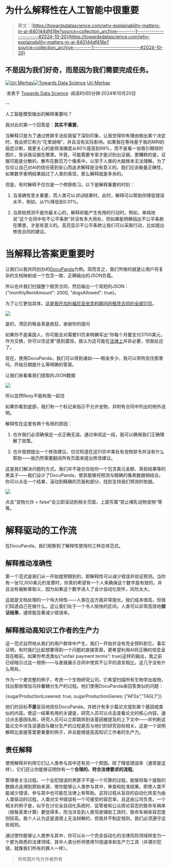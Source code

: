 # 为什么解释性在人工智能中很重要

> 原文：[https://towardsdatascience.com/why-explainability-matters-in-ai-840144df418e?source=collection_archive---------1-----------------------#2024-10-20](https://towardsdatascience.com/why-explainability-matters-in-ai-840144df418e?source=collection_archive---------1-----------------------#2024-10-20)

## 不是因为我们好奇，而是因为我们需要完成任务。

[](https://urimerhav.medium.com/?source=post_page---byline--840144df418e--------------------------------)[![Uri Merhav](../Images/d2fbdefa4b6e76357ffba91b0f5268a2.png)](https://urimerhav.medium.com/?source=post_page---byline--840144df418e--------------------------------)[](https://towardsdatascience.com/?source=post_page---byline--840144df418e--------------------------------)[![Towards Data Science](../Images/a6ff2676ffcc0c7aad8aaf1d79379785.png)](https://towardsdatascience.com/?source=post_page---byline--840144df418e--------------------------------) [Uri Merhav](https://urimerhav.medium.com/?source=post_page---byline--840144df418e--------------------------------)

·发表于 [Towards Data Science](https://towardsdatascience.com/?source=post_page---byline--840144df418e--------------------------------) ·阅读时间5分钟·2024年10月20日

--

人工智能模型输出的解释重要吗？

我对此的第一个回答是：**其实不重要**。

当解释只是为了通过修辞手法给我留下深刻印象，让我觉得你有理由做出某个决定时，我会把它称为“花里胡哨”，并且没有实际影响。如果我在等待基于我的MRI的癌症诊断，我更关心的是把准确度从80%提高到99%，而不是看一张吸引眼球的图片，告诉我证据在哪里。毕竟，可能需要专家才能识别出证据。更糟糕的是，证据可能是分散的，散布在数百万个像素中，以至于人类的大脑根本无法理解。为了仅仅让自己对AI的信任感到安心而追求解释是没有意义的。我们应该衡量正确性，如果数学表明结果超过了人类的表现，那么解释就是多余的。

但是，有时解释不仅仅是一个修辞练习。以下是解释重要的时刻：

1.  当准确性至关重要，而人类可以*验证*结果时。此时，解释可以帮助你降低错误水平，例如，从1%降低到0.01%。

1.  当原始预测不是你最关心的，解释却能产生有用的行动时。例如，单纯地说“这个合同中有不公平条款”并没有多大用处，但如果能明确指出不公平条款在哪里，才是有意义的。高亮显示不公平条款让我们可以采取行动，比如提出修改合同的建议。

# 当解释比答案更重要时

让我们以我共同创办的[DocuPanda](https://www.docupanda.io/)为例。简而言之，我们所做的就是让用户将复杂的文档映射成一个包含一致、正确输出的JSON负载。

所以也许我们扫描整个租赁合同，然后输出一个简短的JSON：{"monthlyRentAmount": 2000, "dogsAllowed": true}。

为了让它更加具体，[这是我在加利福尼亚伯克利期间的租赁合同的全部51页](https://docupanda-marketing-assets.s3.amazonaws.com/lease2.pdf)。

![](../Images/fa9a875d8996df7b4e5b781c2b173e72.png)

是的，湾区的租金真是疯狂，谢谢你的提问

如果你不是美国人，你可能会对需要51页来明确写出“你每个月要支付3700美元，作为交换，你可以住这里”感到震惊。我认为这可能在[法律上](https://scholarship.law.tamu.edu/facscholar/302/)并非必要，但我扯远了。

现在，使用DocuPanda，我们可以得到诸如——租金多少，我可以带狗去住那里吗，开始日期是什么等明确的答案。

让我们来看看我们提取的JSON数据

![](../Images/fc071324398656f3c066ab8c3081b4b4.png)

所以显然Roxy不能和我一起住

如果你看到底部，我们有一个标记来指示不允许宠物，并附有合同中列出的例外说明。

解释性在这里有两个有用的原因：

1.  也许我们必须确保这一点正确无误。通过审阅这一段，我可以确保我们正确理解了政策。

1.  也许我想提出一个修改建议。仅仅知道在这51页中某处有宠物禁令并没有什么帮助——我仍然需要翻阅所有页面来提出修改建议。

这是我们解决问题的方式。我们并不是仅仅给你一个包含美元金额、真假结果等的黑盒子——我们设计了DocuPanda，使其能够将预测与精确的像素数据相结合。你可以点击一个结果，滚动到精确的页面和部分，找到支持我们预测的依据。

![](../Images/a40778f677c494c413657308017b7c58.png)

点击“宠物允许 = false”会立即滚动到相关页面，上面写着“禁止哺乳动物宠物”等等。

# 解释驱动的工作流

在DocuPanda，我们观察到了解释性使用的三种总体范式。

## 解释推动准确性

第一个范式是我们从一开始就预期到的，即解释性可以减少错误并验证预测。当你有一张12,000美元的发票时，你真的希望有一个人来确保这个数字是有效的，并且没有被断章取义，因为如果这个数字进入了会计自动化软件，风险太大。

这就是文档处理的一个伟大特性——人类在这方面非常擅长。我们成本很高，但我们知道自己在做什么。这让我们处于一个令人愉快的区间，人类可以非常高效地**验证结果**，通常能显著减少错误率。

## 解释推动高知识工作者的生产力

这一范式自然地从我们的用户群体中产生，我们一开始并没有完全预料到它。事实证明，有时我们比起想要得到一个问题的直接答案，更希望利用AI将正确的信息呈现在眼前。如果你考虑类似{“unfair payment terms”: true}这样的输出，我之前已经暗示过这一用例——与直接展示合同中使其不公平的语言相比，这几乎没有什么用处。

作为一个更完整的例子，考虑一个生物研究公司，它希望扫描所有生物学出版物，找出那些增加马铃薯糖分生产的过程。他们使用DocuPanda来回答类似的问题：

{sugarProductionLowered: true, sugarProductionGenes: [“AP2a”,”TAGL1"]}

他们的目标**不是**盲目地信任DocuPanda，并统计有多少篇论文提到某个基因或类似的内容。使这一结果有用的关键是，研究人员可以点击查看论文的核心内容。通过点击基因名称，研究人员可以立即跳转到该基因被提及的上下文中——并判断这篇论文中涉及该基因与糖分生产的过程是否与他们的研究目标相关。这是一个说明解释比直接答案更重要的例子，并且能够提高高知识工作者的生产力。

## 责任解释

使用解释并利用它们让人类参与其中还有另一个原因。除了降低错误率（通常是这样），它们还让你能够证明你有一个**合理的、符合法律要求的流程**。

管理者关注过程。一个会犯错误的黑匣子不是一个可靠的过程。能够将每个提取的数据点追溯到原始来源，使你能够让人类参与其中，审查和批准结果。即使人类不能减少错误，参与其中也可能在法律上有帮助。这将过程从盲目的自动化转变为由人类驱动的过程，人类对文书错误有一个可接受的容忍率，且这由公司负责。一个相关的例子是，似乎在讨论全自动化系统时，监管者和公众舆论容忍的致命车祸率（按每英里计算）要低得多，而当涉及到人类驾驶辅助工具时，致命车祸率容忍度则较高。我个人认为这是道德上无法辩解的，但我并不制定规则，我们必须遵守这些规则。

通过使你能够让人类参与其中，你可以从一个完全自动化的法律风险领域转变为一个更为熟悉的法律领域，其中人类分析师使用10倍速率和生产力工具（并偶尔犯错，就像我们所有的罪人一样）。

> 所有图片均为作者所有
